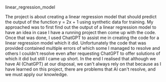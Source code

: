 linear_regression_model

The project is about creating a linear regression model that should predict the output of the function y = 2x + 1 using synthetic data for training.
My approached was to first find out the output of a linear regression model to have an idea in case I have a running project then come up with the code.
Once that was done, I used ChatGPT to assist me in creating the code for a linear regression model which it did.
Unfortunately the code that was provided contained multiple errors of which some I managed to resolve and others I couldn't resolve even after requesting ChatGPT to offer solutions of which it did but still I came up short.
In the end I realised that although we have AI (ChatGPT) at our disposal, we can't always rely on that because as I have learned on this project, there are problems that AI can't resolve, and we must apply our knowledge.
